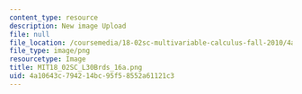 ```yaml
---
content_type: resource
description: New image Upload
file: null
file_location: /coursemedia/18-02sc-multivariable-calculus-fall-2010/4a10643c794214bc95f58552a61121c3_MIT18_02SC_L30Brds_16a.png
file_type: image/png
resourcetype: Image
title: MIT18_02SC_L30Brds_16a.png
uid: 4a10643c-7942-14bc-95f5-8552a61121c3
---
```


